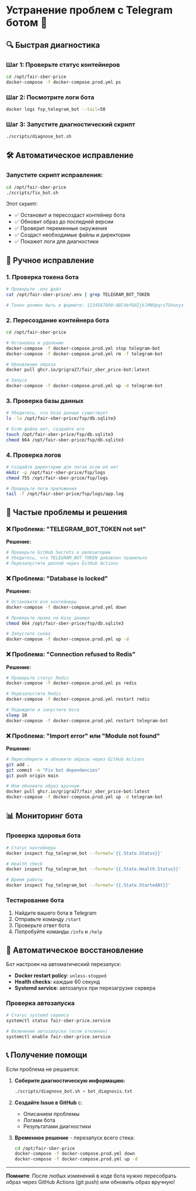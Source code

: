 # Устранение проблем с Telegram ботом 🤖

## 🔍 Быстрая диагностика

### Шаг 1: Проверьте статус контейнеров
```bash
cd /opt/fair-sber-price
docker-compose -f docker-compose.prod.yml ps
```

### Шаг 2: Посмотрите логи бота
```bash
docker logs fsp_telegram_bot --tail=50
```

### Шаг 3: Запустите диагностический скрипт
```bash
./scripts/diagnose_bot.sh
```

## 🛠️ Автоматическое исправление

### Запустите скрипт исправления:
```bash
cd /opt/fair-sber-price
./scripts/fix_bot.sh
```

Этот скрипт:
- ✅ Остановит и пересоздаст контейнер бота
- ✅ Обновит образ до последней версии
- ✅ Проверит переменные окружения
- ✅ Создаст необходимые файлы и директории
- ✅ Покажет логи для диагностики

## 🔧 Ручное исправление

### 1. Проверка токена бота
```bash
# Проверьте .env файл
cat /opt/fair-sber-price/.env | grep TELEGRAM_BOT_TOKEN

# Токен должен быть в формате: 1234567890:ABCdefGHIjklMNOpqrsTUVwxyz
```

### 2. Пересоздание контейнера бота
```bash
cd /opt/fair-sber-price

# Остановка и удаление
docker-compose -f docker-compose.prod.yml stop telegram-bot
docker-compose -f docker-compose.prod.yml rm -f telegram-bot

# Обновление образа
docker pull ghcr.io/grigra27/fair_sber_price-bot:latest

# Запуск
docker-compose -f docker-compose.prod.yml up -d telegram-bot
```

### 3. Проверка базы данных
```bash
# Убедитесь, что база данных существует
ls -la /opt/fair-sber-price/fsp/db.sqlite3

# Если файла нет, создайте его
touch /opt/fair-sber-price/fsp/db.sqlite3
chmod 664 /opt/fair-sber-price/fsp/db.sqlite3
```

### 4. Проверка логов
```bash
# Создайте директорию для логов если её нет
mkdir -p /opt/fair-sber-price/fsp/logs
chmod 755 /opt/fair-sber-price/fsp/logs

# Проверьте логи приложения
tail -f /opt/fair-sber-price/fsp/logs/app.log
```

## 🚨 Частые проблемы и решения

### ❌ Проблема: "TELEGRAM_BOT_TOKEN not set"
**Решение:**
```bash
# Проверьте GitHub Secrets в репозитории
# Убедитесь, что TELEGRAM_BOT_TOKEN добавлен правильно
# Перезапустите деплой через GitHub Actions
```

### ❌ Проблема: "Database is locked"
**Решение:**
```bash
# Остановите все контейнеры
docker-compose -f docker-compose.prod.yml down

# Проверьте права на базу данных
chmod 664 /opt/fair-sber-price/fsp/db.sqlite3

# Запустите снова
docker-compose -f docker-compose.prod.yml up -d
```

### ❌ Проблема: "Connection refused to Redis"
**Решение:**
```bash
# Проверьте статус Redis
docker-compose -f docker-compose.prod.yml ps redis

# Перезапустите Redis
docker-compose -f docker-compose.prod.yml restart redis

# Подождите и запустите бота
sleep 10
docker-compose -f docker-compose.prod.yml restart telegram-bot
```

### ❌ Проблема: "Import error" или "Module not found"
**Решение:**
```bash
# Пересоберите и обновите образы через GitHub Actions
git add .
git commit -m "Fix bot dependencies"
git push origin main

# Или обновите образ вручную
docker pull ghcr.io/grigra27/fair_sber_price-bot:latest
docker-compose -f docker-compose.prod.yml up -d telegram-bot
```

## 📊 Мониторинг бота

### Проверка здоровья бота
```bash
# Статус контейнера
docker inspect fsp_telegram_bot --format='{{.State.Status}}'

# Health check
docker inspect fsp_telegram_bot --format='{{.State.Health.Status}}'

# Время работы
docker inspect fsp_telegram_bot --format='{{.State.StartedAt}}'
```

### Тестирование бота
1. Найдите вашего бота в Telegram
2. Отправьте команду `/start`
3. Проверьте ответ бота
4. Попробуйте команды `/info` и `/help`

## 🔄 Автоматическое восстановление

Бот настроен на автоматический перезапуск:
- **Docker restart policy**: `unless-stopped`
- **Health checks**: каждые 60 секунд
- **Systemd service**: автозапуск при перезагрузке сервера

### Проверка автозапуска
```bash
# Статус systemd сервиса
systemctl status fair-sber-price.service

# Включение автозапуска (если отключен)
systemctl enable fair-sber-price.service
```

## 📞 Получение помощи

Если проблема не решается:

1. **Соберите диагностическую информацию:**
   ```bash
   ./scripts/diagnose_bot.sh > bot_diagnosis.txt
   ```

2. **Создайте Issue в GitHub** с:
   - Описанием проблемы
   - Логами бота
   - Результатами диагностики

3. **Временное решение** - перезапуск всего стека:
   ```bash
   cd /opt/fair-sber-price
   docker-compose -f docker-compose.prod.yml down
   docker-compose -f docker-compose.prod.yml up -d
   ```

---

**Помните**: После любых изменений в коде бота нужно пересобрать образ через GitHub Actions (git push) или обновить образ вручную!